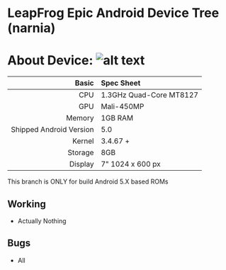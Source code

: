 LeapFrog Epic Android Device Tree (narnia)
=================================================
About Device:
![alt text](https://images-na.ssl-images-amazon.com/images/I/81UQlCnrqoL._AC_SL1500_.jpg)
=====================================
Basic   | Spec Sheet
-------:|:-------------------------
CPU     | 1.3GHz Quad-Core MT8127
GPU     | Mali-450MP
Memory  | 1GB RAM
Shipped Android Version | 5.0
Kernel  | 3.4.67 +
Storage | 8GB
Display | 7" 1024 x 600 px

This branch is ONLY for build Android 5.X based ROMs

## Working
* Actually Nothing

## Bugs
* All

